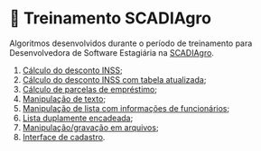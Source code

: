# 💼 Treinamento SCADIAgro
Algoritmos desenvolvidos durante o período de treinamento para Desenvolvedora de Software Estagiária na [SCADIAgro](https://scadiagro.com.br/).

1. [Cálculo do desconto INSS](https://github.com/juliakonflanz/treinamentoScadi/tree/main/calculoDescontoINSS);
2. [Cálculo do desconto INSS com tabela atualizada](https://github.com/juliakonflanz/treinamentoScadi/tree/main/calculoDescontoINSS2);
3. [Cálculo de parcelas de empréstimo](https://github.com/juliakonflanz/treinamentoScadi/tree/main/parcelamentoEmprestimo);
4. [Manipulação de texto](https://github.com/juliakonflanz/treinamentoScadi/tree/main/manipulacaoTexto);
5. [Manipulação de lista com informações de funcionários](https://github.com/juliakonflanz/treinamentoScadi/tree/main/infoFuncionarios);
6. [Lista duplamente encadeada](https://github.com/juliakonflanz/treinamentoScadi/tree/main/listaDuplamenteEcadeada);
7. [Manipulação/gravação em arquivos](https://github.com/juliakonflanz/treinamentoScadi/tree/main/manipulacaoArquivos);
8. [Interface de cadastro](https://github.com/juliakonflanz/treinamentoScadi/tree/main/interfaceCadastro).
